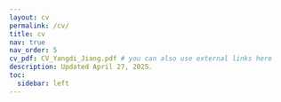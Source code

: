 ```yaml
---
layout: cv
permalink: /cv/
title: cv
nav: true
nav_order: 5
cv_pdf: CV_Yangdi_Jiang.pdf # you can also use external links here
description: Updated April 27, 2025. 
toc:
  sidebar: left
---
```

